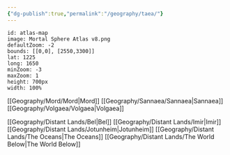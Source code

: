 ```yaml
---
{"dg-publish":true,"permalink":"/geography/taea/"}
---
```


```leaflet
id: atlas-map
image: Mortal Sphere Atlas v8.png
defaultZoom: -2
bounds: [[0,0], [2550,3300]]
lat: 1225
long: 1650
minZoom: -3
maxZoom: 1
height: 700px
width: 100%
```


[[Geography/Mord/Mord\|Mord]]
[[Geography/Sannaea/Sannaea\|Sannaea]]
[[Geography/Volgaea/Volgaea\|Volgaea]]

[[Geography/Distant Lands/Bel\|Bel]]
[[Geography/Distant Lands/Imir\|Imir]]
[[Geography/Distant Lands/Jotunheim\|Jotunheim]]
[[Geography/Distant Lands/The Oceans\|The Oceans]]
[[Geography/Distant Lands/The World Below\|The World Below]]